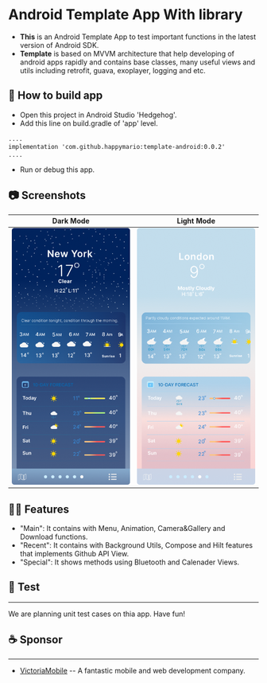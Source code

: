 # Android Template App With library

* **This** is an Android Template App to test important functions in the latest version of Android SDK.
*  **Template** is based on MVVM architecture that help developing of android apps rapidly 
and contains base classes, many useful views and utils including retrofit, guava, exoplayer, logging and etc.

## :hammer: How to build app
* Open this project in Android Studio 'Hedgehog'.
* Add this line on build.gradle of 'app' level. 
````
....
implementation 'com.github.happymario:template-android:0.0.2'
....
````
* Run or debug this app.

## :camera: Screenshots
| Dark Mode | Light Mode |
| :---: | :---: |
| ![Main](data/images/main1.png) | ![Menu](data/images/main2.png) |

## :ok_woman: Features
* "Main": It contains with Menu, Animation, Camera&Gallery and Download functions.
* "Recent": It contains with Background Utils, Compose and Hilt features that implements Github API View.
* "Special": It shows methods using Bluetooth and Calenader Views.

## :blue_book: Test
----
We are planning unit test cases on thia app. Have fun!


## :coffee: Sponsor
-------

- [VictoriaMobile](http://inlight.xyz) -- A fantastic mobile and web development company. 





